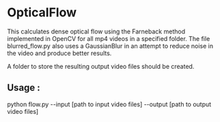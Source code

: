 # OpticalFlow

This calculates dense optical flow using the Farneback method implemented in OpenCV for all mp4 videos in a specified folder.
The file blurred_flow.py also uses a GaussianBlur in an attempt to reduce noise in the video and produce better results.

A folder to store the resulting output video files should be created.

## Usage :
python flow.py --input [path to input video files] --output [path to output video files]

